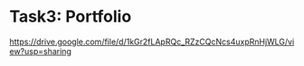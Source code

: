 # Task3: Portfolio

https://drive.google.com/file/d/1kGr2fLApRQc_RZzCQcNcs4uxpRnHjWLG/view?usp=sharing
